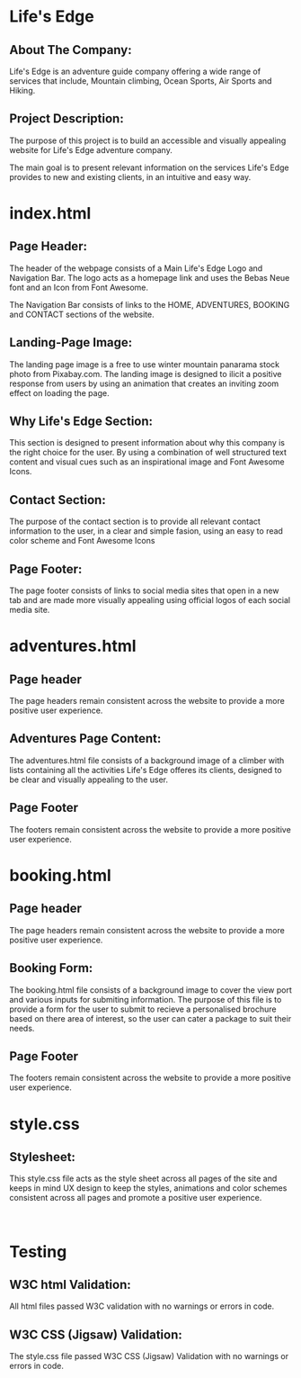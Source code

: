 <!--About the Company-->
<h1>Life's Edge</h1>
<h2>About The Company:</h2>
<p>Life's Edge is an adventure guide company offering a wide range of services that include, Mountain climbing, Ocean Sports, Air Sports and Hiking.</p>
<h2>Project Description:</h2>
<p>The purpose of this project is to build an accessible and visually appealing website for Life's Edge adventure company.</p>
<p>The main goal is to present relevant information on the services Life's Edge provides to new and existing clients, in an intuitive and easy way.</p>

<!--index.html-->
<h1>index.html</h1>
<h2>Page Header:</h2>
<p>The header of the webpage consists of a Main Life's Edge Logo and Navigation Bar. The logo acts as a homepage link and uses the Bebas Neue font and an Icon from Font Awesome.</p>
<p>The Navigation Bar consists of links to the HOME, ADVENTURES, BOOKING and CONTACT sections of the website.</p>

<h2>Landing-Page Image:</h2>
<p>
The landing page image is a free to use winter mountain panarama stock photo from Pixabay.com. The landing image is designed to ilicit a positive response from users by using an animation that creates an inviting zoom effect on loading the page.
</p>

<h2>Why Life's Edge Section:</h2>
<p>
This section is designed to present information about why this company is the right choice for the user. By using a combination of well structured text content and visual cues such as an inspirational image and Font Awesome Icons.
</p>
<h2>Contact Section:</h2>
<p>
The purpose of the contact section is to provide all relevant contact information to the user, in a clear and simple fasion, using an easy to read color scheme and Font Awesome Icons
</p>

<h2>Page Footer:</h2>
<p>The page footer consists of links to social media sites that open in a new tab and are made more visually appealing using official logos of each social media site.</p>

<!--adventures.html-->
<h1>adventures.html</h1>
<h2>Page header</h2>
<p>The page headers remain consistent across the website to provide a more positive user experience.</p>
<h2>Adventures Page Content:</h2>
<p>
The adventures.html file consists of a background image of a climber with lists containing all the activities Life's Edge offeres its clients, designed to be clear and visually appealing to the user.
</p>
<h2>Page Footer</h2>
<p>The footers remain consistent across the website to provide a more positive user experience.</p>

<!--booking.html-->
<h1>booking.html</h1>
<h2>Page header</h2>
<p>The page headers remain consistent across the website to provide a more positive user experience.</p>
<h2>Booking Form:</h2>
<p>
The booking.html file consists of a background image to cover the view port and various inputs for submiting information. The purpose of this file is to provide a form for the user to submit to recieve a personalised brochure based on there area of interest, so the user can cater a package to suit their needs.
</p>
<h2>Page Footer</h2>
<p>The footers remain consistent across the website to provide a more positive user experience.</p>

<!--style.css-->
<h1>style.css</h1>
<h2>Stylesheet:</h2>
<p>
This style.css file acts as the style sheet across all pages of the site and keeps in mind UX design to keep the styles, animations and color schemes consistent across all pages and promote a positive user experience.
</p>

<br>

<!--Testing-->
<h1>Testing</h1>
<h2>W3C html Validation:</h2>
<p>All html files passed W3C validation with no warnings or errors in code.</p>

<h2>W3C CSS (Jigsaw) Validation:</h2>
<p>The style.css file passed W3C CSS (Jigsaw) Validation with no warnings or errors in code.</p>